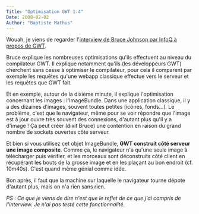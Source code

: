 ```yaml
---
Title: "Optimisation GWT 1.4"
Date: 2008-02-02
Author: "Baptiste Mathus"
---
```




Wouah, je viens de regarder l'[interview de Bruce Johnson par InfoQ à
propos de GWT](http://www.infoq.com/interviews/bruce-johnson-gwt).

Bruce explique les nombreuses optimisations qu'ils effectuent au niveau
du compilateur GWT. Il explique notamment qu'ils (les développeurs GWT)
cherchent sans cesse à optimiser le compilateur, pour cela il comparent
par exemple les requêtes qu'une webapp classique effectue vers le
serveur et les requêtes que GWT fait.

Et en exemple, autour de la dixième minute, il explique l'optimisation
concernant les images : l'ImageBundle. Dans une application classique,
il y a des dizaines d'images, souvent toutes petites (icônes, fonds...).
Le problème, c'est que le navigateur, même pour se voir répondre que
l'image est à jour ouvre très souvent des connexions, d'autant plus
qu'il y a d'image ! Ça peut créer (dixit Bruce) une contention en raison
du grand nombre de sockets ouvertes côté serveur.

Et bien si vous utilisez cet objet ImageBundle, **GWT construit côté
serveur une image composite**. Comme ça, le navigateur n'a qu'une seule
image à télécharger puis vérifier, et les morceaux sont déconstruits
côté client en récupérant les bouts de la grosse image et en les plaçant
au bon endroit (cf. 10m40s). C'est quand même génial comme idée.

Bon après, il faut que la machine sur laquelle le navigateur tourne
dépote d'autant plus, mais on n'a rien sans rien.

*PS : Ce que je viens de dire n'est que le reflet de ce que j'ai compris
de l'interview. Je n'ai pas testé cette fonctionnalité.*

